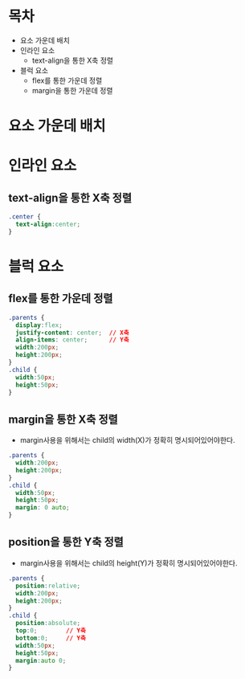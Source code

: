 # 목차
- 요소 가운데 배치
- 인라인 요소
  - text-align을 통한 X축 정렬
- 블럭 요소
  - flex를 통한 가운데 정렬
  - margin을 통한 가운데 정렬
# 요소 가운데 배치
# 인라인 요소
## text-align을 통한 X축 정렬
```css
.center {
  text-align:center;
}
```
# 블럭 요소
## flex를 통한 가운데 정렬
```css
.parents {
  display:flex;
  justify-content: center;  // X축
  align-items: center;      // Y축
  width:200px;
  height:200px;
}
.child {
  width:50px;
  height:50px;
}
```
## margin을 통한 X축 정렬
- margin사용을 위해서는 child의 width(X)가 정확히 명시되어있어야한다.
```css
.parents {
  width:200px;
  height:200px;
}
.child {
  width:50px;
  height:50px;
  margin: 0 auto;
}
```
## position을 통한 Y축 정렬
- margin사용을 위해서는 child의 height(Y)가 정확히 명시되어있어야한다.
```css
.parents {
  position:relative;
  width:200px;
  height:200px;
}
.child {
  position:absolute;
  top:0;        // Y축
  bottom:0;     // Y축
  width:50px;
  height:50px;
  margin:auto 0;
}
```